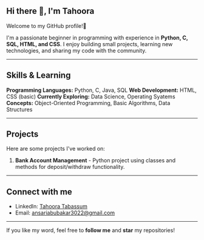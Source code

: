 ## Hi there 👋, I'm Tahoora

Welcome to my GitHub profile!🚀

I'm a passionate beginner in programming with experience in **Python, C, SQL, HTML, and CSS**. I enjoy building small projects, learning new technologies, and sharing my code with the community.

---

## Skills & Learning

**Programming Languages:** Python, C, Java, SQL
**Web Development:** HTML, CSS (basic)
**Currently Exploring:** Data Science, Operating Syatems
**Concepts:** Object-Oriented Programming, Basic Algorithms, Data Structures

---

## Projects
Here are some projects I've worked on:
1. **Bank Account Management** - Python project using classes and methods for deposit/withdraw functionality.

---

## Connect with me
- LinkedIn: [Tahoora Tabassum](https://www.linkedin.com/in/tahoora-tabassum)
- Email: ansariabubakar3022@gmail.com

---

If you like my word, feel free to **follow me** and **star** my repositories!
